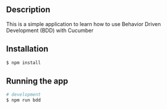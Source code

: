 
## Description

This is a simple application to learn how to use Behavior Driven Development (BDD) with Cucumber

## Installation

```bash
$ npm install
```

## Running the app

```bash
# development
$ npm run bdd
```



